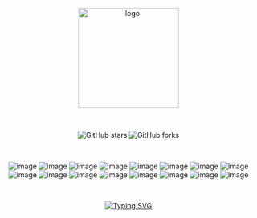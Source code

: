 <p align="center">
  <a href="https://jaikenwong.github.io/" target="_blank" rel="noopener noreferrer">
    <img width="200" src="https://github.com/JaikenWong/jaikenwong.github.io/blob/main/images/niubi.png?raw=true" alt="logo" />
  </a>
</p>
<br/>
<p align="center">
  <img alt="GitHub stars" src="https://img.shields.io/github/stars/JaikenWong/jaikenwong.github.io?style=flat-square&logo=github&color=616ae5">
  <img alt="GitHub forks" src="https://img.shields.io/github/forks/JaikenWong/jaikenwong.github.io?style=flat-square&logo=github&color=616ae5">
</p>
<br/>
<p align="center">
  <img alt="image" src="https://img.shields.io/badge/操作系统-blue.svg"> <img alt="image" src="https://img.shields.io/badge/场景面试-red.svg"> <img alt="image" src="https://img.shields.io/badge/Rust语言-blue.svg"> <img alt="image" src="https://img.shields.io/badge/OpenAI-red.svg"> <img alt="image" src="https://img.shields.io/badge/实战项目-blue.svg"> <img alt="image" src="https://img.shields.io/badge/Java语言-red.svg"> <img alt="image" src="https://img.shields.io/badge/Python语言-blue.svg"> <img alt="image" src="https://img.shields.io/badge/GO语言-blue.svg"> <img alt="image" src="https://img.shields.io/badge/算法专栏-red.svg"> <img alt="image" src="https://img.shields.io/badge/WebUI-blue.svg"> <img alt="image" src="https://img.shields.io/badge/开发工具-red.svg"> <img alt="image" src="https://img.shields.io/badge/分布式-blue.svg"> <img alt="image" src="https://img.shields.io/badge/微服务-red.svg"> <img alt="image" src="https://img.shields.io/badge/云原生-blue.svg"> <img alt="image" src="https://img.shields.io/badge/数据库-red.svg"> <img alt="image" src="https://img.shields.io/badge/技术拓展-green.svg">
</p>
<br/>

<div align="center">

[![Typing SVG](https://readme-typing-svg.demolab.com?font=Fira+Code&pause=1000&random=false&width=435&lines=🚀+Welcome+to+Jaiken's+Blog+🚀)](https://blog.jaiken.top/)

</div>

